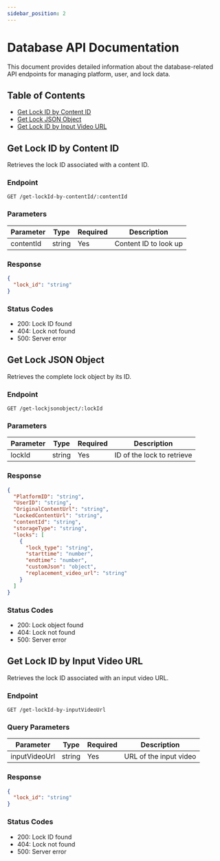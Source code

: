 ```yaml
---
sidebar_position: 2
---
```


# Database API Documentation

This document provides detailed information about the database-related API endpoints for managing platform, user, and lock data.

## Table of Contents
- [Get Lock ID by Content ID](#get-lock-id-by-content-id)
- [Get Lock JSON Object](#get-lock-json-object)
- [Get Lock ID by Input Video URL](#get-lock-id-by-input-video-url)

## Get Lock ID by Content ID

Retrieves the lock ID associated with a content ID.

### Endpoint
```
GET /get-lockId-by-contentId/:contentId
```

### Parameters
| Parameter | Type | Required | Description |
|-----------|------|----------|-------------|
| contentId | string | Yes | Content ID to look up |

### Response
```json
{
  "lock_id": "string"
}
```

### Status Codes
- 200: Lock ID found
- 404: Lock not found
- 500: Server error

## Get Lock JSON Object

Retrieves the complete lock object by its ID.

### Endpoint
```
GET /get-lockjsonobject/:lockId
```

### Parameters
| Parameter | Type | Required | Description |
|-----------|------|----------|-------------|
| lockId | string | Yes | ID of the lock to retrieve |

### Response
```json
{
  "PlatformID": "string",
  "UserID": "string",
  "OriginalContentUrl": "string",
  "LockedContentUrl": "string",
  "contentId": "string",
  "storageType": "string",
  "locks": [
    {
      "lock_type": "string",
      "starttime": "number",
      "endtime": "number",
      "customJson": "object",
      "replacement_video_url": "string"
    }
  ]
}
```

### Status Codes
- 200: Lock object found
- 404: Lock not found
- 500: Server error

## Get Lock ID by Input Video URL

Retrieves the lock ID associated with an input video URL.

### Endpoint
```
GET /get-lockId-by-inputVideoUrl
```

### Query Parameters
| Parameter | Type | Required | Description |
|-----------|------|----------|-------------|
| inputVideoUrl | string | Yes | URL of the input video |

### Response
```json
{
  "lock_id": "string"
}
```

### Status Codes
- 200: Lock ID found
- 404: Lock not found
- 500: Server error 